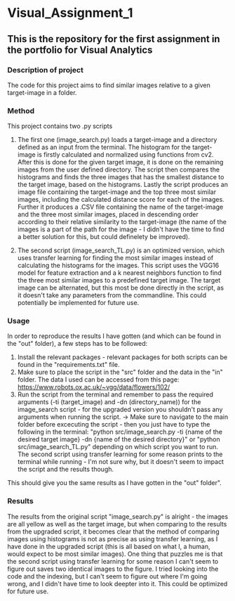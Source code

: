 # Visual_Assignment_1
## This is the repository for the first assignment in the portfolio for Visual Analytics

### Description of project 
The code for this project aims to find similar images relative to a given target-image in a folder. 

### Method
This project contains two .py scripts
1) The first one (image_search.py) loads a target-image and a directory defined as an input from the terminal. 
The histogram for the target-image is firstly calculated and normalized using functions from cv2. After this is done for the given target image, it is done on the remaining images from the user defined directory. The script then compares the histograms and finds the three images that has the smallest distance to the target image, based on the histograms. Lastly the script produces an image file containing the target-image and the top three most similar images, including the calculated distance score for each of the images. Further it produces a .CSV file containing the name of the target-image and the three most similar images, placed in descending order according to their relative similarity to the target-image (the name of the images is a part of the path for the image - I didn't have the time to find a better solution for this, but could definelety be improved).

2) The second script (image_search_TL.py) is an optimized version, which uses transfer learning for finding the most similar images instead of calculating the histograms for the images. This script uses the VGG16 model for feature extraction and a k nearest neighbors function to find the three most similar images to a predefined target image. The target image can be alternated, but this most be done directly in the script, as it doesn't take any parameters from the commandline. This could potentially be implemented for future use.  

### Usage
In order to reproduce the results I have gotten (and which can be found in the "out" folder), a few steps has to be followed:
1) Install the relevant packages - relevant packages for both scripts can be found in the "requirements.txt" file. 
2) Make sure to place the script in the "src" folder and the data in the "in" folder. The data I used can be accessed from this page: https://www.robots.ox.ac.uk/~vgg/data/flowers/102/ 
3) Run the script from the terminal and remember to pass the required arguments (-ti (target_image) and -dn (directory_name)) for the image_search script - for the upgraded version you shouldn't pass any arguments when running the script. 
-> Make sure to navigate to the main folder before excecuting the script - then you just have to type the following in the terminal:
"python src/image_search.py -ti {name of the desired target image} -dn {name of the desired directory}" or "python src/image_search_TL.py" depending on which script you want to run. 
The second script using transfer learning for some reason prints to the terminal while running - I'm not sure why, but it doesn't seem to impact the script and the results though.

This should give you the same results as I have gotten in the "out" folder". 

### Results
The results from the original script "image_search.py" is alright - the images are all yellow as well as the target image, but when comparing to the results from the upgraded script, it becomes clear that the method of comparing images using histograms is not as precise as using transfer learning, as I have done in the upgraded script (this is all based on what I, a human, would expect to be most similar images). One thing that puzzles me is that the second script using transfer learning for some reason I can't seem to figure out saves two identical images to the figure. I tried looking into the code and the indexing, but I can't seem to figure out where I'm going wrong, and I didn't have time to look deepter into it. This could be optimized for future use. 
